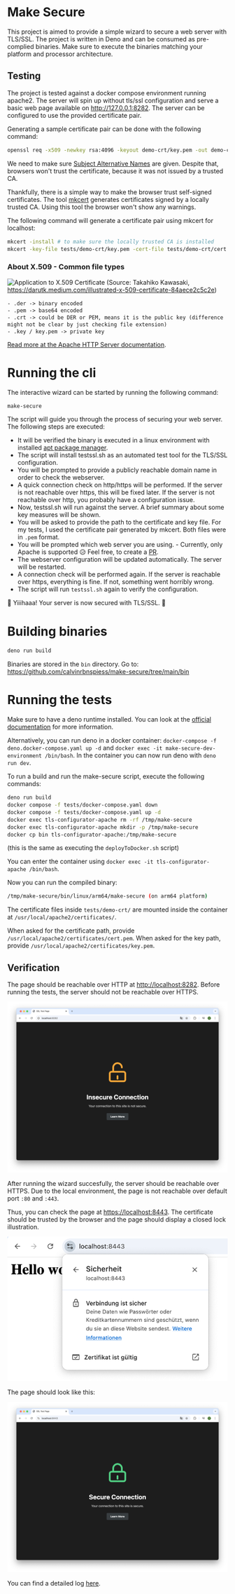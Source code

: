 # Make Secure

This project is aimed to provide a simple wizard to secure a web server with TLS/SSL. The project is written in Deno and can be consumed as pre-complied binaries.
Make sure to execute the binaries matching your platform and processor architecture.

## Testing

The project is tested against a docker compose environment running apache2. The server will spin up without tls/ssl configuration and serve a basic web page available on http://127.0.0.1:8282. The server can be configured to use the provided certificate pair.

Generating a sample certificate pair can be done with the following command:

```bash
openssl req -x509 -newkey rsa:4096 -keyout demo-crt/key.pem -out demo-crt/cert.pem  -sha256 -days 3650 -nodes -subj "/C=DE/ST=Rhineland-Palatinate/L=SampleCity/O=SampleOrganization/CN=localhost" -addext "subjectAltName=DNS:localhost,DNS:*.localhost,IP:127.0.0.1"
```

We need to make sure [Subject Alternative Names](https://stackoverflow.com/a/66839523/13353068) are given. Despite that, browsers won't trust the certificate, because it was not issued by a trusted CA.

Thankfully, there is a simple way to make the browser trust self-signed certificates. The tool [mkcert](https://github.com/FiloSottile/mkcert) generates certificates signed by a locally trusted CA. Using this tool the browser won't show any warnings.

The following command will generate a certificate pair using mkcert for localhost:

```bash
mkcert -install # to make sure the locally trusted CA is installed
mkcert -key-file tests/demo-crt/key.pem -cert-file tests/demo-crt/cert.pem localhost 127.0.0.1 ::1 # generate a certificate pair for localhost
```

### About X.509 - Common file types

![Application to X.509 Certificate](https://i.sstatic.net/Ku0lg.png)
(Source: Takahiko Kawasaki, https://darutk.medium.com/illustrated-x-509-certificate-84aece2c5c2e)

```plaintext
- .der -> binary encoded
- .pem -> base64 encoded
- .crt -> could be DER or PEM, means it is the public key (difference might not be clear by just checking file extension)
- .key / key.pem -> private key
```

[Read more at the Apache HTTP Server documentation](https://httpd.apache.org/docs/2.4/ssl/ssl_faq.html#aboutcerts).

# Running the cli

The interactive wizard can be started by running the following command:

```bash
make-secure
```

The script will guide you through the process of securing your web server. The following steps are executed:

- It will be verified the binary is executed in a linux environment with installed [apt package manager](https://manpages.ubuntu.com/manpages/xenial/man8/apt.8.html).
- The script will install testssl.sh as an automated test tool for the TLS/SSL configuration.
- You will be prompted to provide a publicly reachable domain name in order to check the webserver.
- A quick connection check on http/https will be performed. If the server is not reachable over https, this will be fixed later. If the server is not reachable over http, you probably have a configuration issue.
- Now, testssl.sh will run against the server. A brief summary about some key measures will be shown.
- You will be asked to provide the path to the certificate and key file. For my tests, I used the certificate pair generated by mkcert. Both files were in `.pem` format.
- You will be prompted which web server you are using. - Currently, only Apache is supported 😥 Feel free, to create a [PR](https://github.com/calvinrbnspiess/make-secure/pulls).
- The webserver configuration will be updated automatically. The server will be restarted.
- A connection check will be performed again. If the server is reachable over https, everything is fine. If not, something went horribly wrong.
- The script will run `testssl.sh` again to verify the configuration.

🎉 Yiiihaaa! Your server is now secured with TLS/SSL. 🎉

# Building binaries

```bash
deno run build
```

Binaries are stored in the `bin` directory. Go to: https://github.com/calvinrbnspiess/make-secure/tree/main/bin

# Running the tests

Make sure to have a deno runtime installed. You can look at the [official documentation](https://deno.land/manual/getting_started/installation) for more information.

Alternatively, you can run deno in a docker container: `docker-compose -f deno.docker-compose.yaml up -d` and `docker exec -it make-secure-dev-environment /bin/bash`. In the container you can now run deno with `deno run dev`.

To run a build and run the make-secure script, execute the following commands:

```bash
deno run build
docker compose -f tests/docker-compose.yaml down
docker compose -f tests/docker-compose.yaml up -d
docker exec tls-configurator-apache rm -rf /tmp/make-secure
docker exec tls-configurator-apache mkdir -p /tmp/make-secure
docker cp bin tls-configurator-apache:/tmp/make-secure
````
(this is the same as executing the `deployToDocker.sh` script)

You can enter the container using `docker exec -it tls-configurator-apache /bin/bash`.

Now you can run the compiled binary:

```bash
/tmp/make-secure/bin/linux/arm64/make-secure (on arm64 platform)
```

The certificate files inside `tests/demo-crt/` are mounted inside the container at `/usr/local/apache2/certificates/`.

When asked for the certificate path, provide `/usr/local/apache2/certificates/cert.pem`.
When asked for the key path, provide `/usr/local/apache2/certificates/key.pem`.

## Verification

The page should be reachable over HTTP at [http://localhost:8282](http://localhost:8282). Before running the tests, the server should not be reachable over HTTPS.

![Unsecure page](assets/testpage-unsecure.png)

After running the wizard succesfully, the server should be reachable over HTTPS. Due to the local environment, the page is not reachable over default port `:80` and `:443`.

Thus, you can check the page at [https://localhost:8443](https://localhost:8443). The certificate should be trusted by the browser and the page should display a closed lock illustration.

![Trusted certificate](assets/installed-certificate.png)

The page should look like this:

![Secure page](assets/testpage-secure.png)

You can find a detailed log [here](https://github.com/calvinrbnspiess/make-secure/blob/main/assets/full-log.png).